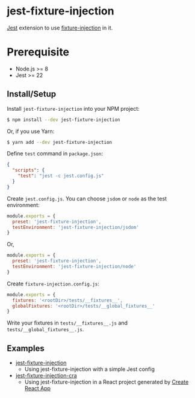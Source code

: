 # jest-fixture-injection

[Jest](https://jestjs.io/) extension to use
[fixture-injection](https://github.com/yatsu/fixture-injection) in it.

# Prerequisite

* Node.js >= 8
* Jest >= 22

## Install/Setup

Install `jest-fixture-injection` into your NPM project:

```sh
$ npm install --dev jest-fixture-injection
```

Or, if you use Yarn:

```sh
$ yarn add --dev jest-fixture-injection
```

Define `test` command in `package.json`:

```json
{
  "scripts": {
    "test": "jest -c jest.config.js"
  }
}
```

Create `jest.config.js`. You can choose `jsdom` or `node` as the test environment:

```js
module.exports = {
  preset: 'jest-fixture-injection',
  testEnvironment: 'jest-fixture-injection/jsdom'
}
```

Or,

```js
module.exports = {
  preset: 'jest-fixture-injection',
  testEnvironment: 'jest-fixture-injection/node'
}
```

Create `fixture-injection.config.js`:

```js
module.exports = {
  fixtures: '<rootDir>/tests/__fixtures__',
  globalFixtures: '<rootDir>/tests/__global_fixtures__'
}
```

Write your fixtures in `tests/__fixtures__.js` and `tests/__global_fixtures__.js`.

## Examples

* [jest-fixture-injection](https://github.com/yatsu/fixture-injection/tree/master/packages/jest-fixture-injection-example)
  * Using jest-fixture-injection with a simple Jest config
* [jest-fixture-injection-cra](https://github.com/yatsu/fixture-injection/tree/master/packages/jest-fixture-injection-example-cra)
  * Using jest-fixture-injection in a React project generated by [Create React App](https://github.com/facebook/create-react-app)
